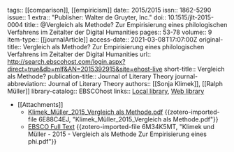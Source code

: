 tags:: [[comparison]], [[empiricism]]
date:: 2015/2015
issn:: 1862-5290
issue:: 1
extra:: "Publisher: Walter de Gruyter, Inc."
doi:: 10.1515/jlt-2015-0004
title:: @Vergleich als Methode? Zur Empirisierung eines philologischen Verfahrens im Zeitalter der Digital Humanities
pages:: 53-78
volume:: 9
item-type:: [[journalArticle]]
access-date:: 2021-03-08T17:07:00Z
original-title:: Vergleich als Methode? Zur Empirisierung eines philologischen Verfahrens im Zeitalter der Digital Humanities
url:: http://search.ebscohost.com/login.aspx?direct=true&db=mlf&AN=2015392915&site=ehost-live
short-title:: Vergleich als Methode?
publication-title:: Journal of Literary Theory
journal-abbreviation:: Journal of Literary Theory
authors:: [[Sonja Klimek]], [[Ralph Müller]]
library-catalog:: EBSCOhost
links:: [Local library](zotero://select/groups/2386895/items/QTK57LZQ), [Web library](https://www.zotero.org/groups/2386895/items/QTK57LZQ)

- [[Attachments]]
	- [Klimek_Müller_2015_Vergleich als Methode.pdf](https://moscow.sci-hub.se/4161/14a04ba56a1e1342c08dc497837a66b1/klimek2015.pdf#navpanes=0&view=FitH) {{zotero-imported-file 6E88C4EJ, "Klimek_Müller_2015_Vergleich als Methode.pdf"}}
	- [EBSCO Full Text](http://content.ebscohost.com/ContentServer.asp?T=P&P=AN&K=2015392915&S=R&D=mlf&EbscoContent=dGJyMMvl7ESeprY4y9fwOLCmsEmep7BSrqy4SbKWxWXS&ContentCustomer=dGJyMPGvr0yyr7NNuePfgeyx44Dt6fIA) {{zotero-imported-file 6M34K5MT, "Klimek und Müller - 2015 - Vergleich als Methode Zur Empirisierung eines phi.pdf"}}